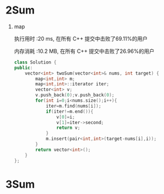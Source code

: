 # 2Sum

1. map

   执行用时 :20 ms, 在所有 C++ 提交中击败了69.11%的用户

   内存消耗 :10.2 MB, 在所有 C++ 提交中击败了26.96%的用户

   ```c++
   class Solution {
   public:
       vector<int> twoSum(vector<int>& nums, int target) {
           map<int,int> m;
           map<int,int>::iterator iter;
           vector<int> v;
           v.push_back(0);v.push_back(0);
           for(int i=0;i<nums.size();i++){
               iter=m.find(nums[i]);
               if(iter!=m.end()){
                   v[0]=i;
                   v[1]=iter->second;
                   return v;
               }
               m.insert(pair<int,int>(target-nums[i],i));
           }
           return vector<int>();
       }
   };
   ```

# 3Sum

